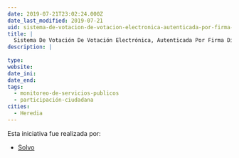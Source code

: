 ```yaml
---
date: 2019-07-21T23:02:24.000Z
date_last_modified: 2019-07-21
uid: sistema-de-votacion-de-votacion-electronica-autenticada-por-firma-digital
title: |
  Sistema De Votación De Votación Electrónica, Autenticada Por Firma Digital
description: |
  
type: 
website: 
date_ini: 
date_end: 
tags:
  - monitoreo-de-servicios-publicos
  - participación-ciudadana
cities: 
  - Heredia
---
```


Esta iniciativa fue realizada por:

- [Solvo](/organizaciones/solvo)
